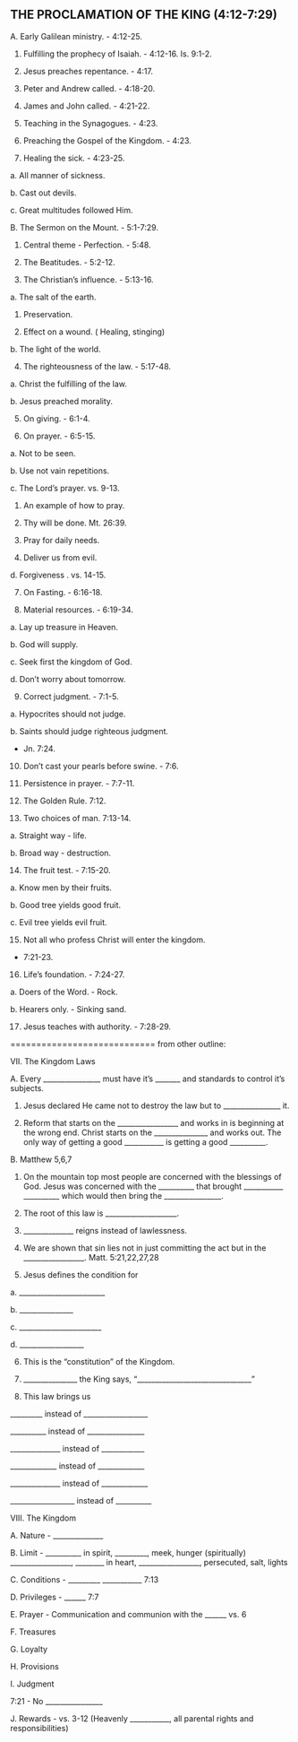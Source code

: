 ## THE PROCLAMATION OF THE KING (4:12-7:29)

 A. Early Galilean ministry. - 4:12-25.

 1. Fulfilling the prophecy of Isaiah. - 4:12-16.
 Is. 9:1-2.

 2. Jesus preaches repentance. - 4:17.

 3. Peter and Andrew called. - 4:18-20.

 4. James and John called. - 4:21-22.

 5. Teaching in the Synagogues. - 4:23.

 6. Preaching the Gospel of the Kingdom. - 4:23.

 7. Healing the sick. - 4:23-25.

 a. All manner of sickness.

 b. Cast out devils.

 c. Great multitudes followed Him.

 B. The Sermon on the Mount. - 5:1-7:29.
 1. Central theme - Perfection. - 5:48.

 2. The Beatitudes. - 5:2-12.

 3. The Christian&#8217;s influence. - 5:13-16.

 a. The salt of the earth.

 1) Preservation.

 2) Effect on a wound. ( Healing, stinging)

 b. The light of the world.

 4. The righteousness of the law. - 5:17-48.

 a. Christ the fulfilling of the law.

 b. Jesus preached morality.

 5. On giving. - 6:1-4.

 6. On prayer. - 6:5-15.

 a. Not to be seen.

 b. Use not vain repetitions.

 c. The Lord&#8217;s prayer. vs. 9-13.

 1) An example of how to pray.

 2) Thy will be done. Mt. 26:39.

 3) Pray for daily needs.

 4) Deliver us from evil.

 d. Forgiveness . vs. 14-15.

 7. On Fasting. - 6:16-18.

 8. Material resources. - 6:19-34.

 a. Lay up treasure in Heaven.

 b. God will supply.

 c. Seek first the kingdom of God.

 d. Don&#8217;t worry about tomorrow.

 9. Correct judgment. - 7:1-5.

 a. Hypocrites should not judge.

 b. Saints should judge righteous judgment.
 - Jn. 7:24.

 10. Don&#8217;t cast your pearls before swine. - 7:6.

 11. Persistence in prayer. - 7:7-11.


 12. The Golden Rule. 7:12.

 13. Two choices of man. 7:13-14.

 a. Straight way - life.

 b. Broad way - destruction.

 14. The fruit test. - 7:15-20.

 a. Know men by their fruits.

 b. Good tree yields good fruit.

 c. Evil tree yields evil fruit.

 15. Not all who profess Christ will enter the kingdom.
 - 7:21-23.

 16. Life&#8217;s foundation. - 7:24-27.

 a. Doers of the Word. - Rock.

 b. Hearers only. - Sinking sand.

 17. Jesus teaches with authority. - 7:28-29.




============================
from other outline:

 VII. The Kingdom Laws

 A. Every ________________ must have it&#8217;s _______ and
 standards to control it&#8217;s subjects.

 1. Jesus declared He came not to destroy the law but to
 ________________ it.

 2. Reform that starts on the _________________ and works
 in is beginning at the wrong end. Christ starts on the
 _______________ and works out. The only way of getting
 a good ___________ is getting a good __________.

 B. Matthew 5,6,7

 1. On the mountain top most people are concerned with
 the blessings of God. Jesus was concerned with the
 __________ that brought ___________ __________
 which would then bring the ________________.

 2. The root of this law is ____________________.

 3. ______________ reigns instead of lawlessness.

 4. We are shown that sin lies not in just committing the act
 but in the _________________.
 Matt. 5:21,22,27,28

 5. Jesus defines the condition for

 a. ________________________

 b. _______________

 c. _______________________

 d. __________________

 6. This is the &#8220;constitution&#8221; of the Kingdom.

 7. _______________ the King says,
 &#8220;________________________________&#8221;


 8. This law brings us

 _________ instead of __________________

 __________ instead of ________________

 ______________ instead of ____________

 _____________ instead of _____________

 ______________ instead of _____________

 __________________ instead of __________

 VIII. The Kingdom

 A. Nature - ______________

 B. Limit - __________ in spirit, _________, meek, hunger (spiritually)
 _________________, ________ in heart, _________________,
 persecuted, salt, lights

 C. Conditions - _________ ___________ 7:13

 D. Privileges - ______ 7:7

 E. Prayer - Communication and communion with the ______ vs. 6

 F. Treasures

 G. Loyalty

 H. Provisions

 I. Judgment

 7:21 - No ________________

 J. Rewards - vs. 3-12 (Heavenly ___________, all parental rights
 and responsibilities)